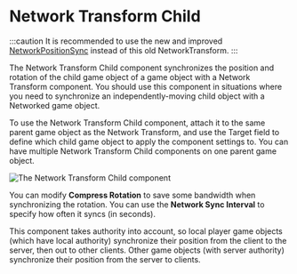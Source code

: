 # Network Transform Child

:::caution
It is recommended to use the new and improved [NetworkPositionSync](https://github.com/James-Frowen/NetworkPositionSync) instead of this old NetworkTransform.
:::

The Network Transform Child component synchronizes the position and rotation of the child game object of a game object with a Network Transform component. You should use this component in situations where you need to synchronize an independently-moving child object with a Networked game object.

To use the Network Transform Child component, attach it to the same parent game object as the Network Transform, and use the Target field to define which child game object to apply the component settings to. You can have multiple Network Transform Child components on one parent game object.

![The Network Transform Child component](/img/components/NetworkTransform.png)

You can modify **Compress Rotation** to save some bandwidth when synchronizing the rotation. You can use the **Network Sync Interval** to specify how often it syncs (in seconds).

This component takes authority into account, so local player game objects (which have local authority) synchronize their position from the client to the server, then out to other clients. Other game objects (with server authority) synchronize their position from the server to clients.
